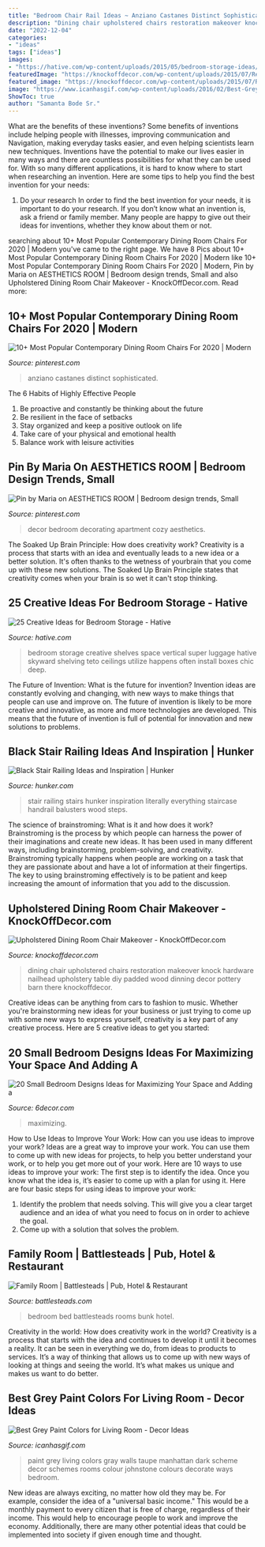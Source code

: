 ```yaml
---
title: "Bedroom Chair Rail Ideas ~ Anziano Castanes Distinct Sophisticated"
description: "Dining chair upholstered chairs restoration makeover knock hardware nailhead upholstery table diy padded wood dinning decor pottery barn there knockoffdecor"
date: "2022-12-04"
categories:
- "ideas"
tags: ["ideas"]
images:
- "https://hative.com/wp-content/uploads/2015/05/bedroom-storage-ideas/10-bedroom-storage-ideas.jpg"
featuredImage: "https://knockoffdecor.com/wp-content/uploads/2015/07/Restoration-Hardware-Knock-Off-Dining-Room-Chairs1.jpg"
featured_image: "https://knockoffdecor.com/wp-content/uploads/2015/07/Restoration-Hardware-Knock-Off-Dining-Room-Chairs1.jpg"
image: "https://www.icanhasgif.com/wp-content/uploads/2016/02/Best-Grey-Paint-Colors-for-Living-Room.jpg"
ShowToc: true
author: "Samanta Bode Sr."
---
```



What are the benefits of these inventions?
Some benefits of inventions include helping people with illnesses, improving communication and Navigation, making everyday tasks easier, and even helping scientists learn new techniques. Inventions have the potential to make our lives easier in many ways and there are countless possibilities for what they can be used for. With so many different applications, it is hard to know where to start when researching an invention. Here are some tips to help you find the best invention for your needs:
1) Do your research
In order to find the best invention for your needs, it is important to do your research. If you don’t know what an invention is, ask a friend or family member. Many people are happy to give out their ideas for inventions, whether they know about them or not.

	

		
searching about 10+ Most Popular Contemporary Dining Room Chairs For 2020 | Modern you've came to the right page. We have 8 Pics about 10+ Most Popular Contemporary Dining Room Chairs For 2020 | Modern like 10+ Most Popular Contemporary Dining Room Chairs For 2020 | Modern, Pin by Maria on AESTHETICS ROOM | Bedroom design trends, Small and also Upholstered Dining Room Chair Makeover - KnockOffDecor.com. Read more:
		
    
## 10+ Most Popular Contemporary Dining Room Chairs For 2020 | Modern

<img loading=lazy src="https://i.pinimg.com/736x/c2/40/51/c240510fe94aabf13e8529f67ee7d499.jpg" onerror="this.onerror=null;this.src='https://tse4.mm.bing.net/th?id=OIP.Nrhp4D0QI8ElB6Nxb6fY_wHaKa&amp;pid=15.1';" alt="10+ Most Popular Contemporary Dining Room Chairs For 2020 | Modern">

_Source: pinterest.com_

>anziano castanes distinct sophisticated. 

	

The 6 Habits of Highly Effective People
1. Be proactive and constantly be thinking about the future 
2. Be resilient in the face of setbacks 
3. Stay organized and keep a positive outlook on life 
4. Take care of your physical and emotional health 
5. Balance work with leisure activities 

    
## Pin By Maria On AESTHETICS ROOM | Bedroom Design Trends, Small

<img loading=lazy src="https://i.pinimg.com/736x/e1/34/bf/e134bf8c6376f6c52ce3bef4bd6da0f8.jpg" onerror="this.onerror=null;this.src='https://tse3.mm.bing.net/th?id=OIP.a51rSXCr5ul9wrFJXQEIdQHaJx&amp;pid=15.1';" alt="Pin by Maria on AESTHETICS ROOM | Bedroom design trends, Small">

_Source: pinterest.com_

>decor bedroom decorating apartment cozy aesthetics. 

	

The Soaked Up Brain Principle: How does creativity work?
Creativity is a process that starts with an idea and eventually leads to a new idea or a better solution. It's often thanks to the wetness of yourbrain that you come up with these new solutions. The Soaked Up Brain Principle states that creativity comes when your brain is so wet it can't stop thinking.

    
## 25 Creative Ideas For Bedroom Storage - Hative

<img loading=lazy src="https://hative.com/wp-content/uploads/2015/05/bedroom-storage-ideas/10-bedroom-storage-ideas.jpg" onerror="this.onerror=null;this.src='https://tse3.mm.bing.net/th?id=OIP.lS68GleHt4-JN0qn4rRKlAHaKr&amp;pid=15.1';" alt="25 Creative Ideas for Bedroom Storage - Hative">

_Source: hative.com_

>bedroom storage creative shelves space vertical super luggage hative skyward shelving teto ceilings utilize happens often install boxes chic deep. 

	

The Future of Invention: What is the future for invention?
Invention ideas are constantly evolving and changing, with new ways to make things that people can use and improve on. The future of invention is likely to be more creative and innovative, as more and more technologies are developed. This means that the future of invention is full of potential for innovation and new solutions to problems.

    
## Black Stair Railing Ideas And Inspiration | Hunker

<img loading=lazy src="https://img.hunkercdn.com/640/clsd/5/20/ceb51cf98a624cadabb1602208c9cfde.jpg" onerror="this.onerror=null;this.src='https://tse2.mm.bing.net/th?id=OIP.6jN7RFJQxQX7yY9IWtnL4wHaLH&amp;pid=15.1';" alt="Black Stair Railing Ideas and Inspiration | Hunker">

_Source: hunker.com_

>stair railing stairs hunker inspiration literally everything staircase handrail balusters wood steps. 

	

The science of brainstroming: What is it and how does it work?
Brainstroming is the process by which people can harness the power of their imaginations and create new ideas. It has been used in many different ways, including brainstorming, problem-solving, and creativity. Brainstroming typically happens when people are working on a task that they are passionate about and have a lot of information at their fingertips. The key to using brainstroming effectively is to be patient and keep increasing the amount of information that you add to the discussion.

    
## Upholstered Dining Room Chair Makeover - KnockOffDecor.com

<img loading=lazy src="https://knockoffdecor.com/wp-content/uploads/2015/07/Restoration-Hardware-Knock-Off-Dining-Room-Chairs1.jpg" onerror="this.onerror=null;this.src='https://tse3.mm.bing.net/th?id=OIP.q_uQnmA7N7cqvoVsEn8MpAHaLo&amp;pid=15.1';" alt="Upholstered Dining Room Chair Makeover - KnockOffDecor.com">

_Source: knockoffdecor.com_

>dining chair upholstered chairs restoration makeover knock hardware nailhead upholstery table diy padded wood dinning decor pottery barn there knockoffdecor. 

	

Creative ideas can be anything from cars to fashion to music. Whether you're brainstorming new ideas for your business or just trying to come up with some new ways to express yourself, creativity is a key part of any creative process. Here are 5 creative ideas to get you started:

    
## 20 Small Bedroom Designs Ideas For Maximizing Your Space And Adding A

<img loading=lazy src="https://4.bp.blogspot.com/-5A5sJ4t3veA/WUcAkNbExcI/AAAAAAAAZZk/RQyWPl-KnLwNFuJKPMWh8kIV96wRgiP7wCLcBGAs/s1600/A%2BPlatform%2BBed%2Bwith%2BStorage%2BBelow.jpg" onerror="this.onerror=null;this.src='https://tse2.mm.bing.net/th?id=OIP.QkRPl5FeHz80NDTWxMvS-AHaJ4&amp;pid=15.1';" alt="20 Small Bedroom Designs Ideas for Maximizing Your Space and Adding a">

_Source: 6decor.com_

>maximizing. 

	

How to Use Ideas to Improve Your Work: How can you use ideas to improve your work?
Ideas are a great way to improve your work. You can use them to come up with new ideas for projects, to help you better understand your work, or to help you get more out of your work. Here are 10 ways to use ideas to improve your work: 
The first step is to identify the idea. Once you know what the idea is, it’s easier to come up with a plan for using it. Here are four basic steps for using ideas to improve your work: 
1) Identify the problem that needs solving. This will give you a clear target audience and an idea of what you need to focus on in order to achieve the goal. 
2) Come up with a solution that solves the problem.

    
## Family Room | Battlesteads | Pub, Hotel &amp; Restaurant

<img loading=lazy src="http://www.battlesteads.com/img/rooms/family_bedroom_with_bunk_bed.jpg" onerror="this.onerror=null;this.src='https://tse2.mm.bing.net/th?id=OIP.UklA85rGAfn7gE1nKySrgAHaE8&amp;pid=15.1';" alt="Family Room | Battlesteads | Pub, Hotel &amp; Restaurant">

_Source: battlesteads.com_

>bedroom bed battlesteads rooms bunk hotel. 

	

Creativity in the world: How does creativity work in the world?
Creativity is a process that starts with the idea and continues to develop it until it becomes a reality. It can be seen in everything we do, from ideas to products to services. It’s a way of thinking that allows us to come up with new ways of looking at things and seeing the world. It’s what makes us unique and makes us want to do better.

    
## Best Grey Paint Colors For Living Room - Decor Ideas

<img loading=lazy src="https://www.icanhasgif.com/wp-content/uploads/2016/02/Best-Grey-Paint-Colors-for-Living-Room.jpg" onerror="this.onerror=null;this.src='https://tse4.mm.bing.net/th?id=OIP.lWyCTmqVP-OZCYxx_lTONgHaFj&amp;pid=15.1';" alt="Best Grey Paint Colors for Living Room - Decor Ideas">

_Source: icanhasgif.com_

>paint grey living colors gray walls taupe manhattan dark scheme decor schemes rooms colour johnstone colours decorate ways bedroom. 

	

New ideas are always exciting, no matter how old they may be. For example, consider the idea of a "universal basic income." This would be a monthly payment to every citizen that is free of charge, regardless of their income. This would help to encourage people to work and improve the economy. Additionally, there are many other potential ideas that could be implemented into society if given enough time and thought.

